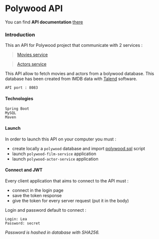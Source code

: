 # Polywood API

You can find **API documentation** [there](API.md)


### Introduction

This an API for Polywood project that communicate with 2 services :
> [Movies service](#https://github.com/PolywoodOrganization/polywood-film-service)

> [Actors service](#https://github.com/PolywoodOrganization/polywood-actor-service)

This API allow to fetch movies and actors from a bolywood database.
This database has been created from IMDB data with [Talend](#https://fr.talend.com/) software. 

    API port : 8083
    
#### Technologies

    Spring Boot
    MySQL
    Maven

#### Launch

In order to launch this API on your computer you must :
- create locally a `polywood` database and import [polywood.sql](#polywood.sql) script
- launch `polywood-film-service` application
- launch `polywood-actor-service` application

#### Connect and JWT

Every client application that aims to connect to the API must :
- connect in the login page
- save the token response
- give the token for every server request (put it in the body)

Login and password default to connect :

```
Login: Lea
Password: secret
```

*Password is hashed in database with SHA256.*
